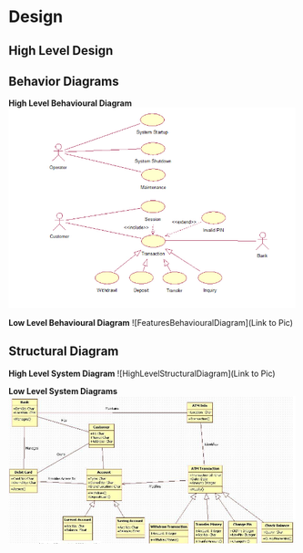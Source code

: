 # Design

## High Level Design 

## Behavior Diagrams

**High Level Behavioural Diagram**
![HighLevelBehaviouralDiagram](https://github.com/Subhashini2046/ResearchProduct/blob/ProductSdlc/2_Design/lowLevelB.jpg)

**Low Level Behavioural Diagram**
![FeaturesBehaviouralDiagram](Link to Pic)

## Structural Diagram

**High Level System Diagram**
![HighLevelStructuralDiagram](Link to Pic)

**Low Level System Diagrams**
![FeaturesLevelStructuralDiagram](https://github.com/Subhashini2046/ResearchProduct/blob/ProductSdlc/2_Design/systemL.png)
